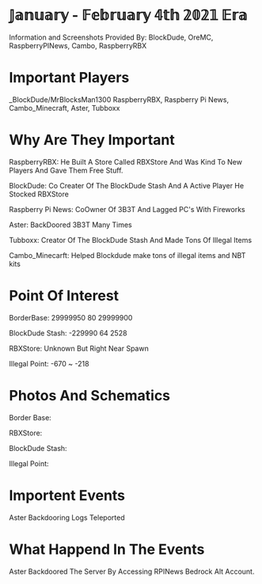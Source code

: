 
# 𝕁𝕒𝕟𝕦𝕒𝕣𝕪 - 𝔽𝕖𝕓𝕣𝕦𝕒𝕣𝕪 𝟜𝕥𝕙 𝟚𝟘𝟚𝟙 𝔼𝕣𝕒

Information and Screenshots Provided By: BlockDude, OreMC, RaspberryPINews, Cambo, RaspberryRBX
# Important Players

_BlockDude/MrBlocksMan1300
RaspberryRBX,
Raspberry Pi News,
Cambo_Minecraft,
Aster,
Tubboxx
# Why Are They Important

RaspberryRBX:
He Built A Store Called RBXStore And Was Kind To New Players And Gave Them Free Stuff.

BlockDude:
Co Creater Of The BlockDude Stash And A Active Player He Stocked RBXStore

Raspberry Pi News: 
CoOwner Of 3B3T And Lagged PC's With Fireworks

Aster:
BackDoored 3B3T Many Times

Tubboxx:
Creator Of The BlockDude Stash And Made Tons Of Illegal Items

Cambo_Minecarft:
 Helped Blockdude make tons of illegal items and NBT kits

# Point Of Interest
BorderBase: 29999950 80 29999900

BlockDude Stash: -229990 64 2528

RBXStore: Unknown But Right Near Spawn

Illegal Point: -670 ~ -218 
# Photos And Schematics

Border Base:

RBXStore: 

BlockDude Stash:

Illegal Point:
# Importent Events
Aster Backdooring
Logs
Teleported

# What Happend In The Events
 Aster Backdoored The Server By Accessing RPINews Bedrock Alt Account.
